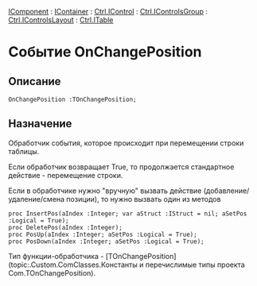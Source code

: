 ﻿---
Link: .Ctrl.ITable.@OnChangePosition
---

[IComponent](topic:Com.Custom.ComClasses.IComponent.Default) :
[IContainer](topic:Com.Custom.ComClasses.IContainer.Default) :
[Ctrl.IControl](topic:Com.Custom.ComClasses.Ctrl.IControl.Default) :
[Ctrl.IControlsGroup](topic:Com.Custom.ComClasses.Ctrl.IControlsGroup.Default) :
[Ctrl.IControlsLayout](topic:Com.Custom.ComClasses.Ctrl.IControlsLayout.Default) :
[Ctrl.ITable](Default)

# Событие OnChangePosition

## Описание

    OnChangePosition :TOnChangePosition;

## Назначение

Обработчик события, которое происходит при перемещении строки таблицы.

Если обработчик возвращает True, то продолжается стандартное действие - перемещение строки.

Если в обработчике нужно "вручную" вызвать действие (добавление/удаление/смена позиции),
то нужно вызвать один из методов

    proc InsertPos(aIndex :Integer; var aStruct :IStruct = nil; aSetPos :Logical = True);
    proc DeletePos(aIndex :Integer);
    proc PosUp(aIndex :Integer; aSetPos :Logical = True);
    proc PosDown(aIndex :Integer; aSetPos :Logical = True);

Тип функции-обработчика -
[TOnChangePosition](topic:.Custom.ComClasses.Константы и перечислимые типы проекта Com.TOnChangePosition).
